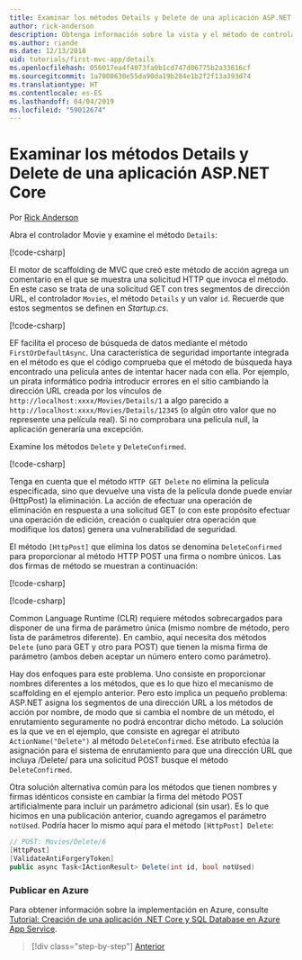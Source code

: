 ```yaml
---
title: Examinar los métodos Details y Delete de una aplicación ASP.NET Core
author: rick-anderson
description: Obtenga información sobre la vista y el método de controlador Details en una aplicación básica ASP.NET Core MVC.
ms.author: riande
ms.date: 12/13/2018
uid: tutorials/first-mvc-app/details
ms.openlocfilehash: 056017ea4f4073fa0b1cd747d06775b2a33616cf
ms.sourcegitcommit: 1a7000630e55da90da19b284e1b2f2f13a393d74
ms.translationtype: HT
ms.contentlocale: es-ES
ms.lasthandoff: 04/04/2019
ms.locfileid: "59012674"
---
```

# <a name="examine-the-details-and-delete-methods-of-an-aspnet-core-app"></a>Examinar los métodos Details y Delete de una aplicación ASP.NET Core

Por [Rick Anderson](https://twitter.com/RickAndMSFT)

Abra el controlador Movie y examine el método `Details`:

[!code-csharp[](start-mvc/sample/MvcMovie22/Controllers/MoviesController.cs?name=snippet_details)]

El motor de scaffolding de MVC que creó este método de acción agrega un comentario en el que se muestra una solicitud HTTP que invoca el método. En este caso se trata de una solicitud GET con tres segmentos de dirección URL, el controlador `Movies`, el método `Details` y un valor `id`. Recuerde que estos segmentos se definen en *Startup.cs*.

[!code-csharp[](start-mvc/sample/MvcMovie/Startup.cs?highlight=5&name=snippet_1)]

EF facilita el proceso de búsqueda de datos mediante el método `FirstOrDefaultAsync`. Una característica de seguridad importante integrada en el método es que el código comprueba que el método de búsqueda haya encontrado una película antes de intentar hacer nada con ella. Por ejemplo, un pirata informático podría introducir errores en el sitio cambiando la dirección URL creada por los vínculos de `http://localhost:xxxx/Movies/Details/1` a algo parecido a `http://localhost:xxxx/Movies/Details/12345` (o algún otro valor que no represente una película real). Si no comprobara una película null, la aplicación generaría una excepción.

Examine los métodos `Delete` y `DeleteConfirmed`.

[!code-csharp[](start-mvc/sample/MvcMovie22/Controllers/MoviesController.cs?name=snippet_delete)]

Tenga en cuenta que el método `HTTP GET Delete` no elimina la película especificada, sino que devuelve una vista de la película donde puede enviar (HttpPost) la eliminación. La acción de efectuar una operación de eliminación en respuesta a una solicitud GET (o con este propósito efectuar una operación de edición, creación o cualquier otra operación que modifique los datos) genera una vulnerabilidad de seguridad.

El método `[HttpPost]` que elimina los datos se denomina `DeleteConfirmed` para proporcionar al método HTTP POST una firma o nombre únicos. Las dos firmas de método se muestran a continuación:

[!code-csharp[](start-mvc/sample/MvcMovie/Controllers/MoviesController.cs?name=snippet_delete2)]

[!code-csharp[](start-mvc/sample/MvcMovie/Controllers/MoviesController.cs?name=snippet_delete3)]

Common Language Runtime (CLR) requiere métodos sobrecargados para disponer de una firma de parámetro única (mismo nombre de método, pero lista de parámetros diferente). En cambio, aquí necesita dos métodos `Delete` (uno para GET y otro para POST) que tienen la misma firma de parámetro (ambos deben aceptar un número entero como parámetro).

Hay dos enfoques para este problema. Uno consiste en proporcionar nombres diferentes a los métodos, que es lo que hizo el mecanismo de scaffolding en el ejemplo anterior. Pero esto implica un pequeño problema: ASP.NET asigna los segmentos de una dirección URL a los métodos de acción por nombre, de modo que si cambia el nombre de un método, el enrutamiento seguramente no podrá encontrar dicho método. La solución es la que ve en el ejemplo, que consiste en agregar el atributo `ActionName("Delete")` al método `DeleteConfirmed`. Ese atributo efectúa la asignación para el sistema de enrutamiento para que una dirección URL que incluya /Delete/ para una solicitud POST busque el método `DeleteConfirmed`.

Otra solución alternativa común para los métodos que tienen nombres y firmas idénticos consiste en cambiar la firma del método POST artificialmente para incluir un parámetro adicional (sin usar). Es lo que hicimos en una publicación anterior, cuando agregamos el parámetro `notUsed`. Podría hacer lo mismo aquí para el método `[HttpPost] Delete`:

```csharp
// POST: Movies/Delete/6
[HttpPost]
[ValidateAntiForgeryToken]
public async Task<IActionResult> Delete(int id, bool notUsed)
```

### <a name="publish-to-azure"></a>Publicar en Azure

Para obtener información sobre la implementación en Azure, consulte [Tutorial: Creación de una aplicación .NET Core y SQL Database en Azure App Service](/azure/app-service/app-service-web-tutorial-dotnetcore-sqldb).

> [!div class="step-by-step"]
> [Anterior](validation.md)
